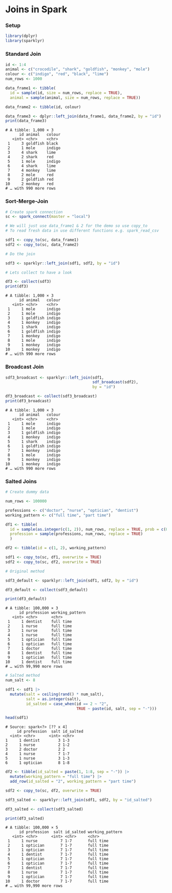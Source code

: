 Joins in Spark
================

### Setup

``` r
library(dplyr)
library(sparklyr)
```

### Standard Join

``` r
id <- 1:4
animal <- c("crocodile", "shark", "goldfish", "monkey", "mole")
colour <- c("indigo", "red", "black", "lime")
num_rows <- 1000

data_frame1 <- tibble(
  id = sample(id, size = num_rows, replace = TRUE),
  animal = sample(animal, size = num_rows, replace = TRUE))

data_frame2 <- tibble(id, colour)

data_frame3 <- dplyr::left_join(data_frame1, data_frame2, by = "id")
print(data_frame3)
```

    # A tibble: 1,000 × 3
          id animal   colour
       <int> <chr>    <chr> 
     1     3 goldfish black 
     2     1 mole     indigo
     3     4 shark    lime  
     4     2 shark    red   
     5     1 mole     indigo
     6     4 shark    lime  
     7     4 monkey   lime  
     8     2 mole     red   
     9     2 goldfish red   
    10     2 monkey   red   
    # … with 990 more rows

### Sort-Merge-Join

``` r
# Create spark connection
sc <- spark_connect(master = "local")

# We will just use data_frame1 & 2 for the demo so use copy_to
# To read fresh data in use different functions e.g. spark_read_csv

sdf1 <- copy_to(sc, data_frame1)
sdf2 <- copy_to(sc, data_frame2)

# Do the join

sdf3 <- sparklyr::left_join(sdf1, sdf2, by = "id")

# Lets collect to have a look

df3 <- collect(sdf3)
print(df3)
```

    # A tibble: 1,000 × 3
          id animal   colour
       <int> <chr>    <chr> 
     1     1 mole     indigo
     2     1 mole     indigo
     3     1 goldfish indigo
     4     1 monkey   indigo
     5     1 shark    indigo
     6     1 goldfish indigo
     7     1 monkey   indigo
     8     1 mole     indigo
     9     1 monkey   indigo
    10     1 monkey   indigo
    # … with 990 more rows

### Broadcast Join

``` r
sdf3_broadcast <- sparklyr::left_join(sdf1, 
                                      sdf_broadcast(sdf2),
                                      by = "id")

df3_broadcast <- collect(sdf3_broadcast)
print(df3_broadcast)
```

    # A tibble: 1,000 × 3
          id animal   colour
       <int> <chr>    <chr> 
     1     1 mole     indigo
     2     1 mole     indigo
     3     1 goldfish indigo
     4     1 monkey   indigo
     5     1 shark    indigo
     6     1 goldfish indigo
     7     1 monkey   indigo
     8     1 mole     indigo
     9     1 monkey   indigo
    10     1 monkey   indigo
    # … with 990 more rows

### Salted Joins

``` r
# Create dummy data

num_rows <- 100000

professions <- c("doctor", "nurse", "optician", "dentist")
working_pattern <- c("full time", "part time")

df1 <- tibble(
  id = sample(as.integer(c(1, 2)), num_rows, replace = TRUE, prob = c(0.9, 0.1)),
  profession = sample(professions, num_rows, replace = TRUE)
  )

df2 <- tibble(id = c(1, 2), working_pattern)

sdf1 <- copy_to(sc, df1, overwrite = TRUE)
sdf2 <- copy_to(sc, df2, overwrite = TRUE)

# Original method

sdf3_default <- sparklyr::left_join(sdf1, sdf2, by = "id")

df3_default <- collect(sdf3_default)

print(df3_default)
```

    # A tibble: 100,000 × 3
          id profession working_pattern
       <int> <chr>      <chr>          
     1     1 dentist    full time      
     2     1 nurse      full time      
     3     1 nurse      full time      
     4     1 nurse      full time      
     5     1 optician   full time      
     6     1 optician   full time      
     7     1 doctor     full time      
     8     1 dentist    full time      
     9     1 optician   full time      
    10     1 dentist    full time      
    # … with 99,990 more rows

``` r
# Salted method
num_salt <- 8

sdf1 <- sdf1 |> 
  mutate(salt = ceiling(rand() * num_salt),
         salt = as.integer(salt),
         id_salted = case_when(id == 2 ~ "2", 
                               TRUE ~ paste(id, salt, sep = "-")))

head(sdf1)
```

    # Source: spark<?> [?? x 4]
         id profession  salt id_salted
      <int> <chr>      <int> <chr>    
    1     1 dentist        3 1-3      
    2     1 nurse          2 1-2      
    3     2 doctor         2 2        
    4     1 nurse          7 1-7      
    5     1 nurse          3 1-3      
    6     1 optician       8 1-8      

``` r
df2 <- tibble(id_salted = paste(1, 1:8, sep = "-")) |> 
  mutate(working_pattern = "full time") |> 
  add_row(id_salted = "2", working_pattern = "part time")

sdf2 <- copy_to(sc, df2, overwrite = TRUE)

sdf3_salted <- sparklyr::left_join(sdf1, sdf2, by = "id_salted")

df3_salted <- collect(sdf3_salted)

print(df3_salted)
```

    # A tibble: 100,000 × 5
          id profession  salt id_salted working_pattern
       <int> <chr>      <int> <chr>     <chr>          
     1     1 nurse          7 1-7       full time      
     2     1 optician       7 1-7       full time      
     3     1 optician       7 1-7       full time      
     4     1 dentist        7 1-7       full time      
     5     1 optician       7 1-7       full time      
     6     1 optician       7 1-7       full time      
     7     1 dentist        7 1-7       full time      
     8     1 nurse          7 1-7       full time      
     9     1 optician       7 1-7       full time      
    10     1 doctor         7 1-7       full time      
    # … with 99,990 more rows
